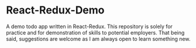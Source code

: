 # React-Redux-Demo
A demo todo app written in React-Redux. 
This repository is solely for practice and for demonstration of skills to potential employers. 
That being said, suggestions are welcome as I am always open to learn something new.

